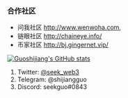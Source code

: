 ### 合作社区

- 问我社区 http://www.wenwoha.com, 
- 链眼社区 http://chaineye.info/ 
- 币家社区 http://bj.gingernet.vip/


[![Guoshijiang's GitHub stats](https://github-readme-stats.vercel.app/api?username=guoshijiang&show_icons=true&theme=solarized-dark)](https://github.com/guoshijiang) 

1. Twitter: [@seek_web3](https://twitter.com/seek_web3)
2. Telegram: @shijiangguo
3. Discord: seekguo#0843

